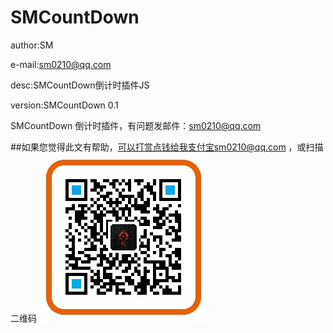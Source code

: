 ﻿# SMCountDown

author:SM

e-mail:sm0210@qq.com

desc:SMCountDown倒计时插件JS

version:SMCountDown 0.1


SMCountDown 倒计时插件，有问题发邮件：sm0210@qq.com


##如果您觉得此文有帮助，可以打赏点钱给我支付宝sm0210@qq.com ，或扫描二维码
![](https://github.com/sm0210/SMCountDown/blob/master/sm0210%40qq.com.jpg)
